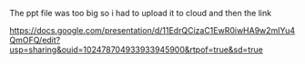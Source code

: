 The ppt file was too big so i had to upload it to cloud and then the link

https://docs.google.com/presentation/d/11EdrQCizaC1EwR0iwHA9w2mIYu4QmOFQ/edit?usp=sharing&ouid=102478704933933945900&rtpof=true&sd=true
